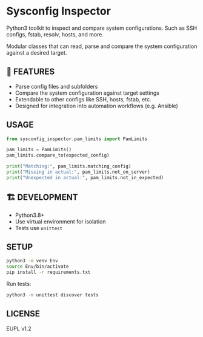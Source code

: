 # Sysconfig Inspector

Python3 toolkit to inspect and compare system configurations. Such as SSH configs, fstab, resolv, hosts, and more.

Modular classes that can read, parse and compare the system configuration against a desired target.

## 🚀 FEATURES
- Parse config files and subfolders
- Compare the system configuration against target settings
- Extendable to other configs like SSH, hosts, fstab, etc.
- Designed for integration into automation workflows (e.g. Ansible)

## USAGE
```PYTHON
from sysconfig_inspector.pam_limits import PamLimits

pam_limits = PamLimits()
pam_limits.compare_to(expected_config)

print("Matching:", pam_limits.matching_config)
print("Missing in actual:", pam_limits.not_on_server)
print("Unexpected in actual:", pam_limits.not_in_expected)
```

## 🏗️ DEVELOPMENT
- Python3.8+
- Use virtual environment for isolation
- Tests use `unittest`

## SETUP
```BASH
python3 -m venv Env
source Env/bin/activate
pip install -r requirements.txt
```

Run tests:
```BASH
python3 -m unittest discover tests
```

## LICENSE
EUPL v1.2

